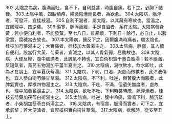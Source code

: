 302.太陰之為病，腹滿而吐，食不下，自利益甚，時腹自痛。若下之，必胸下結鞭。
303.太陰中風，四肢煩疼，陽微陰濇而長者，為欲愈。
304.太陰病，脈浮者，可發汗，宜桂枝湯。
305.自利不渴者，屬太陰，以其藏有寒故也。當溫之，宜服理中、四逆輩。
306.傷寒，脈浮而緩，手足自溫者，系在太陰。太陰當發身黃；若小便自利者，不能發黃。至七八日，雖暴煩，下利日十餘行，必自止，以脾家實，腐穢當去故也。
307.本太陽病，醫反下之，因爾腹滿時痛者，屬太陰也，桂枝加芍藥湯主之；大實痛者，桂枝加大黃湯主之。
308.太陰病，脈弱，其人續自便利，設當行大黃、芍藥者，宜減之，以其人胃氣弱，易動故也。
309.太陰病，大便反鞭，腹中脹滿者，此脾氣不轉也，宜白術枳實干薑白蜜湯；若不脹滿，反短氣者，黃芪五物湯加干薑半夏主之。
310.太陰病，渴欲飲水，飲水即吐，此為水在膈上，宜半夏茯苓湯。
311.太陰病，下利，口渴，脈虛而微數者，此津液傷也，宜人參白術芍藥甘草湯。
312.太陰病，不下利，吐逆，但苦腹大而脹者，此脾氣實也，厚樸四物湯主之。
313.太陰病，不吐、不滿，但遺矢無度者，虛故也，理中加黃芪湯主之。
314.太陰病，欲吐不吐，下利時甚時疏，脈浮濇者，桂枝去芍藥加茯苓白術湯主之。
315.太陰病，吐逆，腹中冷痛，雷鳴下利，脈沉緊者，小柴胡加茯苓白術湯主之。
316.太陰病，有宿食，脈滑而實者，可下之，宜承氣輩；若大便溏者，宜厚樸枳實白術甘草湯。
317.太陰病，欲解時，從亥至丑上。